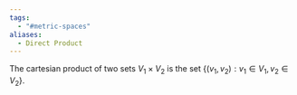 ```yaml
---
tags:
  - "#metric-spaces"
aliases:
  - Direct Product
---
```

The cartesian product of two sets $V_1 \times V_2$ is the set $\{ (v_1, v_2): v_1 \in V_1, v_2 \in V_2 \}$. 